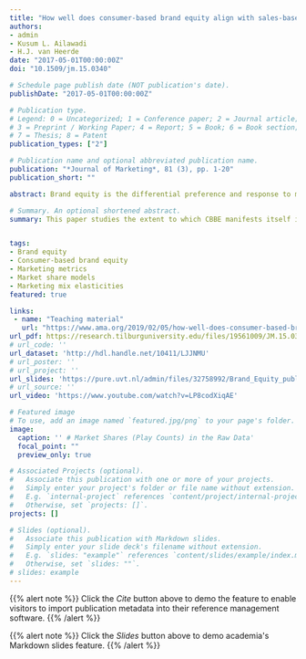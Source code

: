 ```yaml
---
title: "How well does consumer-based brand equity align with sales-based brand equity and marketing mix response?"
authors:
- admin
- Kusum L. Ailawadi
- H.J. van Heerde
date: "2017-05-01T00:00:00Z"
doi: "10.1509/jm.15.0340"

# Schedule page publish date (NOT publication's date).
publishDate: "2017-05-01T00:00:00Z"

# Publication type.
# Legend: 0 = Uncategorized; 1 = Conference paper; 2 = Journal article;
# 3 = Preprint / Working Paper; 4 = Report; 5 = Book; 6 = Book section;
# 7 = Thesis; 8 = Patent
publication_types: ["2"]

# Publication name and optional abbreviated publication name.
publication: "*Journal of Marketing*, 81 (3), pp. 1-20"
publication_short: ""

abstract: Brand equity is the differential preference and response to marketing effort that a product obtains because of its brand identification. Brand equity can be measured based on either consumer perceptions or on sales. Consumer-based brand equity (CBBE) measures what consumers think and feel about the brand, whereas sales-based brand equity (SBBE) is the brand intercept in a choice or market share model. This paper studies the extent to which CBBE manifests itself in SBBE and marketing mix response using ten years of IRI scanner and Brand Asset Valuator (BAV) data for 290 brands spanning 25 packaged good categories. It uncovers a fairly strong positive association of SBBE with three dimensions of CBBE – Relevance, Esteem, and Knowledge – but a slight negative correspondence with the fourth dimension, Energized Differentiation. It also reveals new insights on the category characteristics that moderate the CBBE-SBBE relationship, and documents a more nuanced association of the CBBE dimensions with response to the major marketing mix variables than heretofore assumed. Implications are discussed for academic researchers who predict and test the impact of brand equity, for market researchers who measure it, and for marketers who want to translate their brand equity into marketplace success.

# Summary. An optional shortened abstract.
summary: This paper studies the extent to which CBBE manifests itself in SBBE and marketing mix response using ten years of IRI scanner and Brand Asset Valuator (BAV) data for 290 brands spanning 25 packaged good categories. This paper has received the MSI/Journal of Marketing's H. Paul Root Award (2017).


tags:
- Brand equity
- Consumer-based brand equity
- Marketing metrics
- Market share models
- Marketing mix elasticities
featured: true

links:
 - name: "Teaching material"
   url: "https://www.ama.org/2019/02/05/how-well-does-consumer-based-brand-equity-align-with-sales-based-brand-equity-and-marketing-mix-response/"
url_pdf: https://research.tilburguniversity.edu/files/19561009/JM.15.0340.final_paper_withappendix.pdf
# url_code: ''
url_dataset: 'http://hdl.handle.net/10411/LJJNMU'
# url_poster: ''
# url_project: ''
url_slides: 'https://pure.uvt.nl/admin/files/32758992/Brand_Equity_public_slidedeck.pdf'
# url_source: ''
url_video: 'https://www.youtube.com/watch?v=LP8codXiqAE'

# Featured image
# To use, add an image named `featured.jpg/png` to your page's folder.
image:
  caption: '' # Market Shares (Play Counts) in the Raw Data'
  focal_point: ""
  preview_only: true

# Associated Projects (optional).
#   Associate this publication with one or more of your projects.
#   Simply enter your project's folder or file name without extension.
#   E.g. `internal-project` references `content/project/internal-project/index.md`.
#   Otherwise, set `projects: []`.
projects: []

# Slides (optional).
#   Associate this publication with Markdown slides.
#   Simply enter your slide deck's filename without extension.
#   E.g. `slides: "example"` references `content/slides/example/index.md`.
#   Otherwise, set `slides: ""`.
# slides: example
---
```


{{% alert note %}}
Click the *Cite* button above to demo the feature to enable visitors to import publication metadata into their reference management software.
{{% /alert %}}

{{% alert note %}}
Click the *Slides* button above to demo academia's Markdown slides feature.
{{% /alert %}}

<!-- Supplementary notes can be added here, including [code and math](https://sourcethemes.com/academic/docs/writing-markdown-latex/). -->
